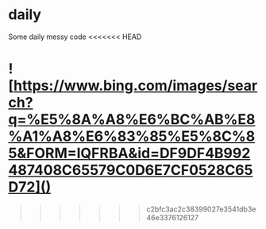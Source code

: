 # daily
Some daily messy code
<<<<<<< HEAD

![https://www.bing.com/images/search?q=%E5%8A%A8%E6%BC%AB%E8%A1%A8%E6%83%85%E5%8C%85&FORM=IQFRBA&id=DF9DF4B992487408C65579C0D6E7CF0528C65D72]()
=======
>>>>>>> c2bfc3ac2c38399027e3541db3e46e3376126127
